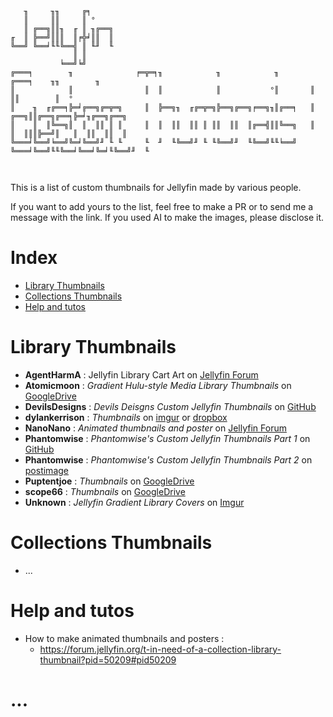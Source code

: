 ```
   ╖     ╖╖     ╔╕      
   ║     ║║     ║ °     
   ║ ╔══╗║║╖  ╓ ║ ╖╔══╗ 
╓  ║ ╠══╝║║║  ║╒╬╛║║  ║ 
╚══╝ ╚══╛╙╙╚══╣ ║ ╙╜  ╙ 
              ║ ║       
           ╘══╝╘╝       
╔═══╕        ╖              ╒═╦═╕╖            ╖            ╖       ╔═══╕    ╖╖        ╖            
║            ║                ║  ║            ║           °║       ║        ║║        ║  °         
║    ╖  ╓╔══╕╠═╛╔══╗╔═╦═╗     ║  ╠══╗╖  ╓╔═╦═╗╠══╗╔══╗╒══╗╖║╔══╕   ║    ╔══╗║║╔══╗╔══╕╠═╛╖╔══╗╔══╗ 
║    ║  ║╚══╗║  ║  ║║ ║ ║     ║  ║  ║║  ║║ ║ ║║  ║║  ║╔══╣║║╚══╗   ║    ║  ║║║╠══╝║   ║  ║║  ║║  ║ 
╚═══╛╚══╝╘══╝╚═╛╚══╝╜ ╙ ╙     ╙  ╜  ╙╚══╝╜ ╙ ╙╚══╝╜  ╙╚══╝╙╙╘══╝   ╚═══╛╚══╝╙╙╚══╛╚══╛╚═╛╙╚══╝╜  ╙ 
                                                                                                   
                                                                                                   
```


This is a list of custom thumbnails for Jellyfin made by various people.

If you want to add yours to the list, feel free to make a PR or to send me a message with the link. If you used AI to make the images, please disclose it.

# Index
- [Library Thumbnails](#library-icons)
- [Collections Thumbnails](#collections-icons)
- [Help and tutos](#help-and-tutos)

# Library Thumbnails
- **AgentHarmA** : Jellyfin Library Cart Art on [Jellyfin Forum](https://forum.jellyfin.org/t-jellyfin-library-cart-art)
- **Atomicmoon** : *Gradient Hulu-style Media Library Thumbnails* on [GoogleDrive](https://drive.google.com/drive/u/0/folders/1fOGiB-kTUGIgdT-Hox2uuhVh0E-GQi74)
- **DevilsDesigns** : *Devils Deisgns Custom Jellyfin Thumbnails* on [GitHub](https://github.com/DevilsDesigns/Devils-Designs-Custom-Jellyfin-Thumbnails)
- **dylankerrison** : *Thumbnails* on [imgur](https://imgur.com/a/jellyfin-icons-Guqk15B) or [dropbox](https://www.dropbox.com/scl/fo/xc4xnjbeprls5xn0qeied/AEl3aKDUkTBrQhp8z4kF8-k/Jellyfin?dl=0&rlkey=jsdrqzg7zz45efcm6j2rdnci7&subfolder_nav_tracking=1)
- **NanoNano** : *Animated thumbnails and poster* on [Jellyfin Forum](https://forum.jellyfin.org/t-in-need-of-a-collection-library-thumbnail?pid=50308#pid50308)
- **Phantomwise** : *Phantomwise's Custom Jellyfin Thumbnails Part 1* on [GitHub](https://github.com/Phantomwise/jellyfin-phantomwise-custom-thumbnails)
- **Phantomwise** : *Phantomwise's Custom Jellyfin Thumbnails Part 2* on [postimage](https://github.com/Phantomwise/jellyfin-phantomwise-custom-thumbnails/blob/main/extra-thumbnails.md)
- **Puptentjoe** : *Thumbnails* on [GoogleDrive](https://drive.google.com/drive/folders/1o2J6HHHKTxvJ-IgkVoqJczCUPsBzqj35)
- **scope66** : *Thumbnails* on [GoogleDrive](https://drive.google.com/drive/folders/15SGUccIljBZEysLj-cuMzpJ3I3QOVbIB)
- **Unknown** : *Jellyfin Gradient Library Covers* on [Imgur](https://imgur.com/a/jellyfin-gradient-library-covers-VFCzPXc)

# Collections Thumbnails

- ...

# Help and tutos

- How to make animated thumbnails and posters :
  - https://forum.jellyfin.org/t-in-need-of-a-collection-library-thumbnail?pid=50209#pid50209

# ...
